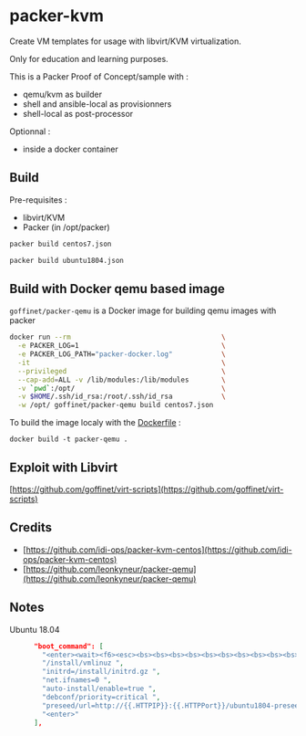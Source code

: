 # packer-kvm

Create VM templates for usage with libvirt/KVM virtualization.

Only for education and learning purposes.

This is a Packer Proof of Concept/sample with :

* qemu/kvm as builder
* shell and ansible-local as provisionners
* shell-local as post-processor

Optionnal :

* inside a docker container

## Build

Pre-requisites :

* libvirt/KVM
* Packer (in /opt/packer)

```bash
packer build centos7.json
```

```bash
packer build ubuntu1804.json
```

## Build with Docker qemu based image

`goffinet/packer-qemu` is a Docker image for building qemu images with packer


```bash
docker run --rm                                     \
  -e PACKER_LOG=1                                   \
  -e PACKER_LOG_PATH="packer-docker.log"            \
  -it                                               \
  --privileged                                      \
  --cap-add=ALL -v /lib/modules:/lib/modules        \
  -v `pwd`:/opt/                                    \
  -v $HOME/.ssh/id_rsa:/root/.ssh/id_rsa            \
  -w /opt/ goffinet/packer-qemu build centos7.json
```

To build the image localy with the [Dockerfile](Dockerfile) :

```shell
docker build -t packer-qemu .
```

## Exploit with Libvirt

[https://github.com/goffinet/virt-scripts](https://github.com/goffinet/virt-scripts)

## Credits

* [https://github.com/idi-ops/packer-kvm-centos](https://github.com/idi-ops/packer-kvm-centos)
* [https://github.com/leonkyneur/packer-qemu](https://github.com/leonkyneur/packer-qemu)

## Notes

Ubuntu 18.04

```json
      "boot_command": [
        "<enter><wait><f6><esc><bs><bs><bs><bs><bs><bs><bs><bs><bs><bs><bs><bs><bs><bs><bs><bs><bs><bs><bs><bs><bs><bs><bs><bs><bs><bs><bs><bs><bs><bs><bs><bs><bs><bs><bs><bs><bs><bs><bs><bs><bs><bs><bs><bs><bs><bs><bs><bs><bs><bs><bs><bs><bs><bs><bs><bs><bs><bs><bs><bs><bs><bs><bs><bs><bs><bs><bs><bs><bs><bs><bs><bs><bs><bs><bs><bs><bs><bs><bs><bs><bs><bs><bs>",
        "/install/vmlinuz ",
        "initrd=/install/initrd.gz ",
        "net.ifnames=0 ",
        "auto-install/enable=true ",
        "debconf/priority=critical ",
        "preseed/url=http://{{.HTTPIP}}:{{.HTTPPort}}/ubuntu1804-preseed.cfg",
        "<enter>"
      ],
```
